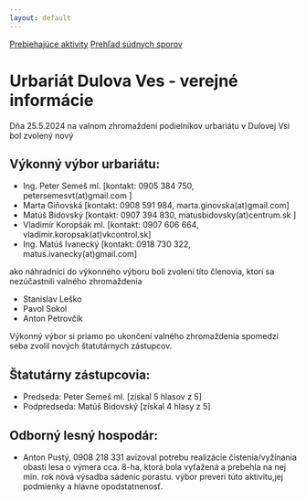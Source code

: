 ```yaml
---
layout: default
---
```


[Prebiehajúce aktivity](./navrhy-zlepseni.html) 
[Prehľad súdnych sporov](./ZoznamSudnychSporov.html)

# Urbariát Dulova Ves - verejné informácie
 Dňa 25.5.2024 na valnom zhromaždení podielníkov urbariátu v Dulovej Vsi bol zvolený nový 

## Výkonný výbor urbariátu:
- Ing. Peter Semeš ml. [kontakt: 0905 384 750, petersemesvt(at)gmail.com ]
- Marta Giňovská [kontakt: 0908 591 984, marta.ginovska(at)gmail.com]
- Matúš Bidovský [kontakt: 0907 394 830, matusbidovsky(at)centrum.sk ]
- Vladimír Koropšák ml. [kontakt: 0907 606 664, vladimir.koropsak(at)vkcontrol.sk]
- Ing. Matúš Ivanecký [kontakt: 0918 730 322, matus.ivanecky(at)gmail.com]

 ako náhradníci do výkonného výboru boli zvolení títo členovia, ktorí sa nezúčastnili valného zhromaždenia
- Stanislav Leško
- Pavol Sokol
- Anton Petrovčík

Výkonný výbor si priamo po ukončení valného zhromaždenia spomedzi seba zvolil nových štatutárnych zástupcov.

## Štatutárny zástupcovia:
- Predseda: Peter Semeš ml. [získal 5 hlasov z 5]
- Podpredseda: Matúš Bidovský [získal 4 hlasy z 5]

 
## Odborný lesný hospodár: 
- Anton Pustý, 0908 218 331 avizoval potrebu realizácie čistenia/vyžínania obasti lesa o výmera cca. 8-ha, ktorá bola vyťažená a prebehla na nej min. rok nová výsadba sadeníc porastu. výbor preverí túto aktivitu,jej podmienky a hlavne opodstatnenosť.
